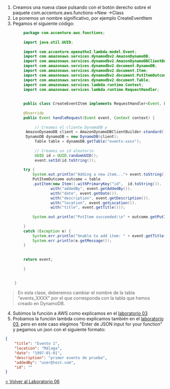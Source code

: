
1. Creamos una nueva clase pulsando con el botón derecho sobre el paquete com.accenture.aws.functions->New ->Class
2. Le ponemos un nombre significativo, por ejemplo CreateEventItem
3. Pegamos el siguiente código:
```java
		package com.accenture.aws.functions;
		
		import java.util.UUID;
		
		import com.accenture.openathoI.lambda.model.Event;
		import com.amazonaws.services.dynamodbv2.AmazonDynamoDB;
		import com.amazonaws.services.dynamodbv2.AmazonDynamoDBClientBuilder;
		import com.amazonaws.services.dynamodbv2.document.DynamoDB;
		import com.amazonaws.services.dynamodbv2.document.Item;
		import com.amazonaws.services.dynamodbv2.document.PutItemOutcome;
		import com.amazonaws.services.dynamodbv2.document.Table;
		import com.amazonaws.services.lambda.runtime.Context;
		import com.amazonaws.services.lambda.runtime.RequestHandler;
		
		
		public class CreateEventItem implements RequestHandler<Event, Event> {
		
		@Override
		public Event handleRequest(Event event, Context context) {
		
			 // Creamos el cliente DynamoDB y
		 AmazonDynamoDB client = AmazonDynamoDBClientBuilder.standard().build();
		 DynamoDB dynamoDB = new DynamoDB(client);
		     Table table = dynamoDB.getTable("events-xxxx");
		
		     // Creamos un id aleatorio
		     UUID id = UUID.randomUUID();
		     event.setId(id.toString());
		
		try {
		    System.out.println("Adding a new item..."+ event.toString());
		    PutItemOutcome outcome = table
			.putItem(new Item().withPrimaryKey("id",  id.toString()).
					with("addedBy", event.getAddedBy()).
					with("date", event.getDate()).
					with("description", event.getDescription()).
					with("location", event.getLocation()).
					with("title", event.getTitle()));
		
		    System.out.println("PutItem succeeded:\n" + outcome.getPutItemResult());
		
		}
		catch (Exception e) {
		    System.err.println("Unable to add item: " + event.getTitle());
		    System.err.println(e.getMessage());
		}
		
		
		return event;
		
		}
		
		
	}
```
 >En esta clase, deberemos cambiar el nombre de la tabla "events_XXXX" por el que corresponda con la tabla que hemos creado en DynamoDB.
 
4. Subimos la función a AWS como explicamos en el [laboratorio 03](../EventsList#subir-la-funci%C3%B3n-a-aws)
5. Probamos la función lambda como explicamos también en el [laboratorio 03](..EventsList#comprobar-la-creaci%C3%B3n-de-la-funci%C3%B3n-en-aws-desde-eclipse), pero en este caso elegimos "Enter de JSON input for your function" y pegamos un json con el siguiente formato:
```json
{
    "title": "Evento 1",
    "location": "Málaga",
    "date": "1997-01-01",
    "description": "primer evento de prueba",
    "addedBy": "user@test.com",
    "id": ""
}
```






[< Volver al Laboratorio 06 ](../../lab-07#crear-endpoint)

